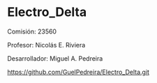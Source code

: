 # Electro_Delta

Comisión: 23560

Profesor: Nicolás E. Riviera

Desarrollador: Miguel A. Pedreira

https://github.com/GuelPedreira/Electro_Delta.git
